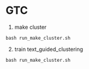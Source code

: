 # GTC


1. make cluster

``` bash run_make_cluster.sh ```


2. train text_guided_clustering

``` bash run_make_cluster.sh ```
